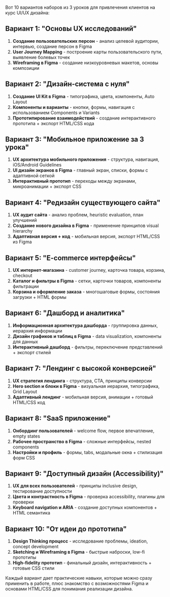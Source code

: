 Вот 10 вариантов наборов из 3 уроков для привлечения клиентов на курс UI/UX дизайна:

## Вариант 1: "Основы UX исследований"
1. **Создание пользовательских персон** - анализ целевой аудитории, интервью, создание персон в Figma
2. **User Journey Mapping** - построение карты пользовательского пути, выявление болевых точек
3. **Wireframing в Figma** - создание низкоуровневых макетов, основы композиции

## Вариант 2: "Дизайн-система с нуля"
1. **Создание UI Kit в Figma** - типографика, цвета, компоненты, Auto Layout
2. **Компоненты и варианты** - кнопки, формы, навигация с использованием Components и Variants
3. **Прототипирование взаимодействий** - создание интерактивного прототипа + экспорт HTML/CSS кода

## Вариант 3: "Мобильное приложение за 3 урока"
1. **UX архитектура мобильного приложения** - структура, навигация, iOS/Android Guidelines
2. **UI дизайн экранов в Figma** - главный экран, списки, формы с адаптивной сеткой
3. **Интерактивный прототип** - переходы между экранами, микроанимации + экспорт CSS

## Вариант 4: "Редизайн существующего сайта"
1. **UX аудит сайта** - анализ проблем, heuristic evaluation, план улучшений
2. **Создание нового дизайна в Figma** - применение принципов visual hierarchy
3. **Адаптивная версия + код** - мобильная версия, экспорт HTML/CSS из Figma

## Вариант 5: "E-commerce интерфейсы"
1. **UX интернет-магазина** - customer journey, карточка товара, корзина, checkout
2. **Каталог и фильтры в Figma** - сетки, карточки товаров, компоненты фильтрации
3. **Корзина и оформление заказа** - многошаговые формы, состояния загрузки + HTML формы

## Вариант 6: "Дашборд и аналитика"
1. **Информационная архитектура дашборда** - группировка данных, иерархия информации
2. **Дизайн графиков и таблиц в Figma** - data visualization, компоненты для данных
3. **Интерактивный дашборд** - фильтры, переключение представлений + экспорт стилей

## Вариант 7: "Лендинг с высокой конверсией"
1. **UX стратегия лендинга** - структура, CTA, принципы конверсии
2. **Hero section и блоки в Figma** - визуальная иерархия, типографика, Grid Layout
3. **Адаптивный лендинг** - мобильная версия, анимации + готовый HTML/CSS код

## Вариант 8: "SaaS приложение"
1. **Онбординг пользователей** - welcome flow, первое впечатление, empty states
2. **Рабочее пространство в Figma** - сложные интерфейсы, nested components
3. **Настройки и профиль** - формы, tabs, модальные окна + стилизация форм CSS

## Вариант 9: "Доступный дизайн (Accessibility)"
1. **UX для всех пользователей** - принципы inclusive design, тестирование доступности
2. **Цвета и контрастность в Figma** - проверка accessibility, плагины для проверки
3. **Keyboard navigation и ARIA** - создание доступных компонентов + HTML семантика

## Вариант 10: "От идеи до прототипа"
1. **Design Thinking процесс** - исследование проблемы, ideation, concept development
2. **Sketching и Wireframing в Figma** - быстрые наброски, low-fi прототипы
3. **High-fidelity прототип** - финальный дизайн, интерактивность + готовые CSS стили

Каждый вариант дает практические навыки, которые можно сразу применить в работе, плюс знакомство с возможностями Figma и основами HTML/CSS для понимания реализации дизайна.